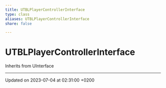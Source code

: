 ```yaml
---
title: UTBLPlayerControllerInterface
type: class
aliases: UTBLPlayerControllerInterface
share: false

---
```


# UTBLPlayerControllerInterface





Inherits from UInterface

-------------------------------

Updated on 2023-07-04 at 02:31:00 +0200